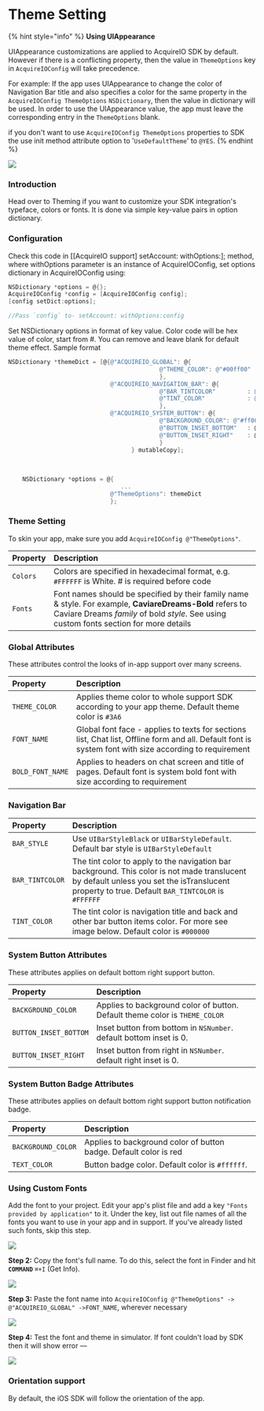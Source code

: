 # Theme Setting

{% hint style="info" %}
**Using UIAppearance**

UIAppearance customizations are applied to AcquireIO SDK by default. However if there is a conflicting property, then the value in `ThemeOptions` key in `AcquireIOConfig` will take precedence.

For example: If the app uses UIAppearance to change the color of Navigation Bar title and also specifies a color for the same property in the `AcquireIOConfig ThemeOptions` `NSDictionary`, then the value in dictionary will be used. In order to use the UIAppearance value, the app must leave the corresponding entry in the `ThemeOptions` blank.

if you don't want to use `AcquireIOConfig ThemeOptions` properties to SDK the use init method attribute option to '`UseDefaultTheme`' to `@YES`.
{% endhint %}

![](../../.gitbook/assets/navigationbar.png)

### Introduction <a id="introduction"></a>

Head over to Theming if you want to customize your SDK integration's typeface, colors or fonts. It is done via simple key-value pairs in option dictionary.

### Configuration

Check this code in \[\[AcquireIO support\] setAccount: withOptions:\]; method, where withOptions parameter is an instance of AcquireIOConfig, set options dictionary in AcquireIOConfig using:

```objectivec
NSDictionary *options = @{};
AcquireIOConfig *config = [AcquireIOConfig config];
[config setDict:options];

//Pass `config` to- setAccount: withOptions:config
```

Set NSDictionary options in format of key value. Color code will be hex value of color, start from \#. You can remove and leave blank for default theme effect. Sample format

```objectivec
NSDictionary *themeDict = [@{@"ACQUIREIO_GLOBAL": @{
                                           @"THEME_COLOR": @"#00ff00"
                                           },
                             @"ACQUIREIO_NAVIGATION_BAR": @{
                                           @"BAR_TINTCOLOR"         : @"#00ff00",
                                           @"TINT_COLOR"            : @"#fae1dd"
                                           },
                             @"ACQUIREIO_SYSTEM_BUTTON": @{
                                           @"BACKGROUND_COLOR": @"#ff0000",
                                           @"BUTTON_INSET_BOTTOM"   : @100,
                                           @"BUTTON_INSET_RIGHT"    : @90
                                           }
                                   } mutableCopy];
    
    
    
    NSDictionary *options = @{
                                ...
                             @"ThemeOptions": themeDict
                             };
```

### Theme Setting <a id="theme-setting"></a>

To skin your app, make sure you add `AcquireIOConfig @"ThemeOptions"`.

| Property | Description |
| :--- | :--- |
| `Colors` | Colors are specified in hexadecimal format, e.g. `#FFFFFF` is White. \# is required before code |
| `Fonts` | Font names should be specified by their family name & style. For example, **CaviareDreams-Bold** refers to Caviare Dreams _family_ of bold _style_. See using custom fonts section for more details |

### Global Attributes <a id="global-attributes"></a>

These attributes control the looks of in-app support over many screens.

| Property | Description |
| :--- | :--- |
| `THEME_COLOR` | Applies theme color to whole support SDK according to your app theme. Default theme color is `#3A6` |
| `FONT_NAME` | Global font face - applies to texts for sections list, Chat list, Offline form and all. Default font is system font with size according to requirement |
| `BOLD_FONT_NAME` | Applies to headers on chat screen and title of pages. Default font is system bold font with size according to requirement |

### Navigation Bar <a id="navigation-bar"></a>

| Property | Description |
| :--- | :--- |
| `BAR_STYLE` | Use `UIBarStyleBlack` or `UIBarStyleDefault`. Default bar style is `UIBarStyleDefault` |
| `BAR_TINTCOLOR` | The tint color to apply to the navigation bar background. This color is not made translucent by default unless you set the isTranslucent property to true. Default `BAR_TINTCOLOR` is `#FFFFFF` |
| `TINT_COLOR` | The tint color is navigation title and back and other bar button items color. For more see image below. Default color is `#000000` |

### System Button Attributes <a id="system-button-attributes"></a>

These attributes applies on default bottom right support button.

| Property | Description |
| :--- | :--- |
| `BACKGROUND_COLOR` | Applies to background color of button. Default theme color is `THEME_COLOR` |
| `BUTTON_INSET_BOTTOM` | Inset button from bottom in `NSNumber`. default bottom inset is 0. |
| `BUTTON_INSET_RIGHT` | Inset button from right in `NSNumber`. default right inset is 0. |

### System Button Badge Attributes <a id="system-button-badge-attributes"></a>

These attributes applies on default bottom right support button notification badge.

| Property | Description |
| :--- | :--- |
| `BACKGROUND_COLOR` | Applies to background color of button badge. Default color is red |
| `TEXT_COLOR` | Button badge color. Default color is `#ffffff`. |

### Using Custom Fonts <a id="using-custom-fonts"></a>

Add the font to your project. Edit your app's plist file and add a key `"Fonts provided by application"` to it. Under the key, list out file names of all the fonts you want to use in your app and in support. If you've already listed such fonts, skip this step.

![](../../.gitbook/assets/font-screen.png)

**Step 2:** Copy the font's full name. To do this, select the font in Finder and hit **`COMMAND`** `⌘+I` \(Get Info\).

![](../../.gitbook/assets/fontname-screen.png)

**Step 3:** Paste the font name into `AcquireIOConfig @"ThemeOptions" -> @"ACQUIREIO_GLOBAL" ->FONT_NAME`, wherever necessary

![](../../.gitbook/assets/image-sample-code-config-dict.png)

**Step 4:** Test the font and theme in simulator. If font couldn't load by SDK then it will show error —

![](../../.gitbook/assets/sdk-theme.png)

### Orientation support <a id="orientation-support"></a>

By default, the iOS SDK will follow the orientation of the app.

